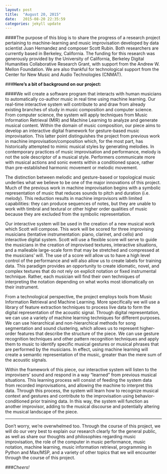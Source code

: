 ```yaml
---
layout: post
title:  "August 20, 2015"
date:   2015-08-20 22:35:59
categories: jekyll update
---
```

####The purpose of this blog is to share the progress of a research project pertaining to machine-learning and music improvisation developed by data scientist Juan Hernandez and composer Scott Rubin. Both researchers are currently based in Berkeley, California. The funding for this research was generously provided by the University of California, Berkeley Digital Humanities Collaborative Research Grant, with support from the Andrew W. Mellon Foundation. We are also thankful for technological support from the Center for New Music and Audio Technologies (CNMAT).

###**Here’s a bit of background on our project:**

####We will create a software program that interacts with human musicians to automatically co-author music in real time using machine learning. Our real-time interactive system will contribute to and draw from already existing branches of study in music composition and computer science. From computer science, the system will apply techniques from Music Information Retrieval (MIR) and Machine Learning to analyze and generate musical content. Within the domain of music composition, our piece aims to develop an interactive digital framework for gesture-based music improvisation. This latter point distinguishes the project from previous work in machine improvisation/composition which, for the most part, has historically attempted to mimic musical styles by generating melodies. In contemporary practices of music improvisation and performance, melody is not the sole descriptor of a musical style. Performers communicate more with musical actions and sonic events within a conditioned space, rather than pre-established harmonic movement or melodic movement.

The distinction between melodic and gesture-based or topological music underlies what we believe to be one of the major innovations of this project. Much of the previous work in machine improvisation begins with a symbolic representation of music that reduces sounds to pitch and duration (i.e. melody). This reduction results in machine improvisors with limited capabilities: they can produce sequences of notes, but they are unable to work with timbral and textural or other higher order qualities of music because they are excluded from the symbolic representation.

Our interactive system will be used in the creation of a new musical work which Scott will compose. This work will be scored for three improvising musicians (tentative instrumentation: piano, clarinet, and cello) and interactive digital system. Scott will use a flexible score will serve to guide the musicians in the creation of improvised textures, interactive situations, and a malleable large-scale form that may be stretched and compressed at the musicians’ will. The use of a score will allow us to have a high level control of the performance and will also allow us to create labels for training data. This paradigm provides an opportunity to create idiomatic, novel, and complex textures that do not rely on explicit notation or fixed instrumental technique. Rather, each musician will find their own techniques of interpreting the notation depending on what works most idiomatically on their instrument. 

From a technological perspective, the project employs tools from Music Information Retrieval and Machine Learning. More specifically we will use a library of feature extraction techniques to process live data to form the digital representation of the acoustic signal. Through digital representation, we can use a variety of machine learning techniques for different purposes. We can use hierarchical and non-hierarchical methods for song segmentation and sound clustering, which allows us to represent higher-order features that describe the structure of the piece. We can use gesture recognition techniques and other pattern recognition techniques and apply them to music to identify specific musical gestures or musical phrases that are performed by the musicians. In effect, using machine learning will create a semantic representation of the music, greater than the mere sum of the acoustic signals.

Within the framework of this piece, our interactive system will listen to the improvisers’ sound and respond in a way “learned” from previous musical situations. This learning process will consist of feeding the system data from recorded improvisations, and allowing the machine to interpret this data. Through this process, the system will learn how to recognize musical context and gestures and contribute to the improvisation using behavior-conditioned prior training data. In this way, the system will function as another improvisor, adding to the musical discourse and potentially altering the musical landscape of the piece.
_____________________

Don’t worry, we’re overwhelmed too. Through the course of this project, we will do our very best to explain our research clearly for the general public, as well as share our thoughts and philosophies regarding music improvisation, the role of the computer in music performance, music notation, machine learning, music information retrieval, programming in Python and Max/MSP, and a variety of other topics that we will encounter through the course of this project. 

###_Cheers!_
